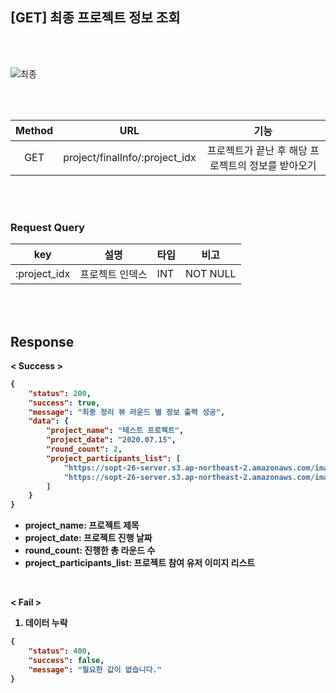 ## [GET] 최종 프로젝트 정보 조회

<br>
<br>

![최종](https://user-images.githubusercontent.com/55133871/87727013-1f0ebe00-c7fb-11ea-8c48-3ce9a4d3286f.png)

<br>
<br>

| Method | URL             | 기능                |
| :------: | :-----------------------: | :------------------------------: | 
| GET    | project/finalInfo/:project_idx | 프로젝트가 끝난 후 해당 프로젝트의 정보를 받아오기 |

<br>
<br>


### Request Query

| key          | 설명            | 타입 | 비고     |
| ------------ | --------------- | ---- | -------- |
| :project_idx | 프로젝트 인덱스 | INT  | NOT NULL |

<br>
<br>

## Response



<b> < Success >

```json
{
    "status": 200,
    "success": true,
    "message": "최종 정리 뷰 라운드 별 정보 출력 성공",
    "data": {
        "project_name": "테스트 프로젝트",
        "project_date": "2020.07.15",
        "round_count": 2,
        "project_participants_list": [
            "https://sopt-26-server.s3.ap-northeast-2.amazonaws.com/images/874512364584656.png",
            "https://sopt-26-server.s3.ap-northeast-2.amazonaws.com/images/5789465316487945.png"
        ]
    }
}
```
+ project_name: 프로젝트 제목
+ project_date: 프로젝트 진행 날짜
+ round_count: 진행한 총 라운드 수
+ project_participants_list: 프로젝트 참여 유저 이미지 리스트

<br>

<b> < Fail >


1. 데이터 누락

```json
{
    "status": 400,
    "success": false,
    "message": "필요한 값이 없습니다."
}
```